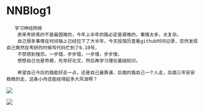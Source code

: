 # NNBlog1    
       学习神经网络
		原来考研真的不是最困难的，今年上半年的路必定是艰难的，事情太多，太复杂。
		自己很多事情在时间轴上已经拉下了大半年，今天投简历查看github时间记录，忽然发现自己竟然在考研的时候写代码忙到了6.10号，
		不禁感到惶恐。一步错，步步错，一步慢，步步慢。
		想想自己也是奇葩，先写好论文，然后再学习理论基础知识。
		
		希望自己今后的路能好走一点，还是自己最靠谱，后面的路自己一个人走，后面三年安安稳稳的走，这条小舟还能经得起多大风浪啊？
 
 ![](https://i.pximg.net/img-master/img/2015/09/14/00/21/43/52520072_p0_master1200.jpg)
 
 ![](https://images4.alphacoders.com/669/thumb-1920-669660.png)
 